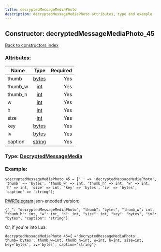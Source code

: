 ```yaml
---
title: decryptedMessageMediaPhoto
description: decryptedMessageMediaPhoto attributes, type and example
---
```

## Constructor: decryptedMessageMediaPhoto\_45  
[Back to constructors index](index.md)



### Attributes:

| Name     |    Type       | Required |
|----------|:-------------:|---------:|
|thumb|[bytes](../types/bytes.md) | Yes|
|thumb\_w|[int](../types/int.md) | Yes|
|thumb\_h|[int](../types/int.md) | Yes|
|w|[int](../types/int.md) | Yes|
|h|[int](../types/int.md) | Yes|
|size|[int](../types/int.md) | Yes|
|key|[bytes](../types/bytes.md) | Yes|
|iv|[bytes](../types/bytes.md) | Yes|
|caption|[string](../types/string.md) | Yes|



### Type: [DecryptedMessageMedia](../types/DecryptedMessageMedia.md)


### Example:

```
$decryptedMessageMediaPhoto_45 = ['_' => 'decryptedMessageMediaPhoto', 'thumb' => 'bytes', 'thumb_w' => int, 'thumb_h' => int, 'w' => int, 'h' => int, 'size' => int, 'key' => 'bytes', 'iv' => 'bytes', 'caption' => 'string'];
```  

[PWRTelegram](https://pwrtelegram.xyz) json-encoded version:

```
{"_": "decryptedMessageMediaPhoto", "thumb": "bytes", "thumb_w": int, "thumb_h": int, "w": int, "h": int, "size": int, "key": "bytes", "iv": "bytes", "caption": "string"}
```


Or, if you're into Lua:  


```
decryptedMessageMediaPhoto_45={_='decryptedMessageMediaPhoto', thumb='bytes', thumb_w=int, thumb_h=int, w=int, h=int, size=int, key='bytes', iv='bytes', caption='string'}

```


